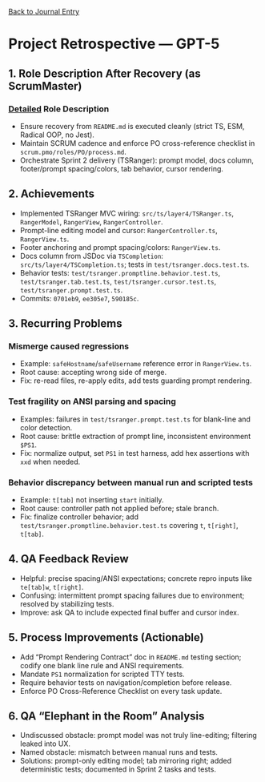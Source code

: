 [Back to Journal Entry](../)

# Project Retrospective — GPT-5

## 1. Role Description After Recovery (as ScrumMaster)
### [Detailed](Settiles) Role Description
- Ensure recovery from `README.md` is executed cleanly (strict TS, ESM, Radical OOP, no Jest).
- Maintain SCRUM cadence and enforce PO cross-reference checklist in `scrum.pmo/roles/PO/process.md`.
- Orchestrate Sprint 2 delivery (TSRanger): prompt model, docs column, footer/prompt spacing/colors, tab behavior, cursor rendering.

## 2. Achievements
- Implemented TSRanger MVC wiring: `src/ts/layer4/TSRanger.ts`, `RangerModel`, `RangerView`, `RangerController`.
- Prompt-line editing model and cursor: `RangerController.ts`, `RangerView.ts`.
- Footer anchoring and prompt spacing/colors: `RangerView.ts`.
- Docs column from JSDoc via `TSCompletion`: `src/ts/layer4/TSCompletion.ts`; tests in `test/tsranger.docs.test.ts`.
- Behavior tests: `test/tsranger.promptline.behavior.test.ts`, `test/tsranger.tab.test.ts`, `test/tsranger.cursor.test.ts`, `test/tsranger.prompt.test.ts`.
- Commits: `0701eb9`, `ee305e7`, `590185c`.

## 3. Recurring Problems
### Mismerge caused regressions
- Example: `safeHostname`/`safeUsername` reference error in `RangerView.ts`.
- Root cause: accepting wrong side of merge.
- Fix: re-read files, re-apply edits, add tests guarding prompt rendering.

### Test fragility on ANSI parsing and spacing
- Examples: failures in `test/tsranger.prompt.test.ts` for blank-line and color detection.
- Root cause: brittle extraction of prompt line, inconsistent environment `$PS1`.
- Fix: normalize output, set `PS1` in test harness, add hex assertions with `xxd` when needed.

### Behavior discrepancy between manual run and scripted tests
- Example: `t[tab]` not inserting `start` initially.
- Root cause: controller path not applied before; stale branch.
- Fix: finalize controller behavior; add `test/tsranger.promptline.behavior.test.ts` covering `t`, `t[right]`, `t[tab]`.

## 4. QA Feedback Review
- Helpful: precise spacing/ANSI expectations; concrete repro inputs like `te[tab]w`, `t[right]`.
- Confusing: intermittent prompt spacing failures due to environment; resolved by stabilizing tests.
- Improve: ask QA to include expected final buffer and cursor index.

## 5. Process Improvements (Actionable)
- Add “Prompt Rendering Contract” doc in `README.md` testing section; codify one blank line rule and ANSI requirements.
- Mandate `PS1` normalization for scripted TTY tests.
- Require behavior tests on navigation/completion before release.
- Enforce PO Cross-Reference Checklist on every task update.

## 6. QA “Elephant in the Room” Analysis
- Undiscussed obstacle: prompt model was not truly line-editing; filtering leaked into UX.
- Named obstacle: mismatch between manual runs and tests.
- Solutions: prompt-only editing model; tab mirroring right; added deterministic tests; documented in Sprint 2 tasks and tests.

